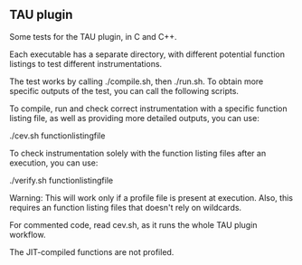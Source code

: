 ## TAU plugin 

Some tests for the TAU plugin, in C and C++.

Each executable has a separate directory, with different potential function listings to test different instrumentations.

The test works by calling ./compile.sh, then ./run.sh. To obtain more specific outputs of the test, you can call the following scripts.

To  compile, run and check correct instrumentation with a specific function listing file, as well as providing more detailed outputs, you can use:

./cev.sh functionlistingfile


To check instrumentation solely with the function listing files after an execution, you can use: 

./verify.sh functionlistingfile


Warning: This will work only if a profile file is present at execution. Also, this requires an function listing files that doesn't rely on wildcards. 



For commented code, read cev.sh, as it runs the whole TAU plugin workflow.

The JIT-compiled functions are not profiled.
